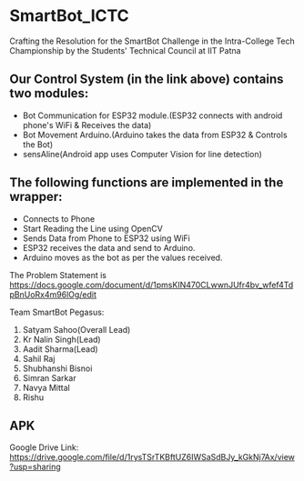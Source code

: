 # SmartBot_ICTC
Crafting the Resolution for the SmartBot Challenge in the Intra-College Tech Championship by the Students' Technical Council at IIT Patna

## Our Control System (in the link above) contains two modules:

- Bot Communication for ESP32 module.(ESP32 connects with android phone's WiFi & Receives the data)
- Bot Movement Arduino.(Arduino takes the data from ESP32 & Controls the Bot)
- sensAline(Android app uses Computer Vision for line detection)

## The following functions are implemented in the wrapper:

- Connects to Phone
- Start Reading the Line using OpenCV
- Sends Data from Phone to ESP32 using WiFi
- ESP32 receives the data and send to Arduino.
- Arduino moves as the bot as per the values received.



The Problem Statement is https://docs.google.com/document/d/1pmsKIN470CLwwnJUfr4bv_wfef4TdpBnUoRx4m96lOg/edit

Team SmartBot Pegasus:
1. Satyam Sahoo(Overall Lead)
2. Kr Nalin Singh(Lead)
3. Aadit Sharma(Lead)
4. Sahil Raj
5. Shubhanshi Bisnoi
6. Simran Sarkar
7. Navya Mittal
8. Rishu 

## APK
Google Drive Link: https://drive.google.com/file/d/1rysTSrTKBftUZ6IWSaSdBJy_kGkNj7Ax/view?usp=sharing
